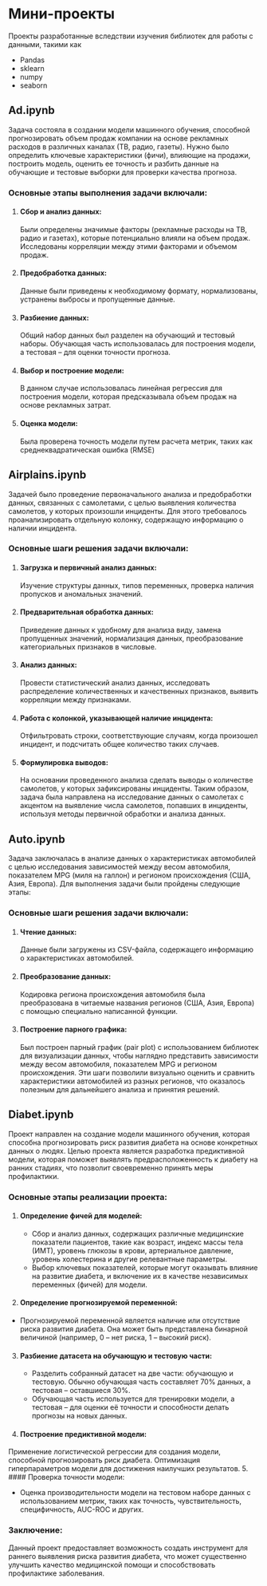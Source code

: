 # Мини-проекты
Проекты разработанные вследствии изучения библиотек для работы с данными, такими как
- Pandas
- sklearn 
- numpy
- seaborn

## Ad.ipynb
Задача состояла в создании модели машинного обучения, способной прогнозировать объем продаж компании на основе рекламных расходов в различных каналах (ТВ, радио, газеты). Нужно было определить ключевые характеристики (фичи), влияющие на продажи, построить модель, оценить ее точность и разбить данные на обучающие и тестовые выборки для проверки качества прогноза.

### Основные этапы выполнения задачи включали:

1. #### Сбор и анализ данных:
   Были определены значимые факторы (рекламные расходы на ТВ, радио и газетах), которые потенциально влияли на объем продаж. Исследованы корреляции между этими факторами и объемом продаж.
2. #### Предобработка данных:
   Данные были приведены к необходимому формату, нормализованы, устранены выбросы и пропущенные данные.
3. #### Разбиение данных:
   Общий набор данных был разделен на обучающий и тестовый наборы. Обучающая часть использовалась для построения модели, а тестовая – для оценки точности прогноза.
5. #### Выбор и построение модели:
   В данном случае использовалась линейная регрессия для построения модели, которая предсказывала объем продаж на основе рекламных затрат.
6. #### Оценка модели:
   Была проверена точность модели путем расчета метрик, таких как среднеквадратическая ошибка (RMSE)

## Airplains.ipynb
Задачей было проведение первоначального анализа и предобработки данных, связанных с самолетами, с целью выявления количества самолетов, у которых произошли инциденты. Для этого требовалось проанализировать отдельную колонку, содержащую информацию о наличии инцидента.

### Основные шаги решения задачи включали:

1. #### Загрузка и первичный анализ данных:
   Изучение структуры данных, типов переменных, проверка наличия пропусков и аномальных значений.
2. #### Предварительная обработка данных:
   Приведение данных к удобному для анализа виду, замена пропущенных значений, нормализация данных, преобразование категориальных признаков в числовые.
3. #### Анализ данных:
   Провести статистический анализ данных, исследовать распределение количественных и качественных признаков, выявить корреляции между признаками.
4. #### Работа с колонкой, указывающей наличие инцидента:
   Отфильтровать строки, соответствующие случаям, когда произошел инцидент, и подсчитать общее количество таких случаев.
5. #### Формулировка выводов:
   На основании проведенного анализа сделать выводы о количестве самолетов, у которых зафиксированы инциденты.
Таким образом, задача была направлена на исследование данных о самолетах с акцентом на выявление числа самолетов, попавших в инциденты, используя методы первичной обработки и анализа данных.

## Auto.ipynb
Задача заключалась в анализе данных о характеристиках автомобилей с целью исследования зависимостей между весом автомобиля, показателем MPG (миля на галлон) и регионом происхождения (США, Азия, Европа). Для выполнения задачи были пройдены следующие этапы:

### Основные шаги решения задачи включали:

1. #### Чтение данных:
   Данные были загружены из CSV-файла, содержащего информацию о характеристиках автомобилей.
2. #### Преобразование данных:
   Кодировка региона происхождения автомобиля была преобразована в читаемые названия регионов (США, Азия, Европа) с помощью специально написанной функции.
3. #### Построение парного графика:
   Был построен парный график (pair plot) с использованием библиотек для визуализации данных, чтобы наглядно представить зависимости между весом автомобиля, показателем MPG и регионом происхождения.
Эти шаги позволили визуально оценить и сравнить характеристики автомобилей из разных регионов, что оказалось полезным для дальнейшего анализа и принятия решений.

## Diabet.ipynb
Проект направлен на создание модели машинного обучения, которая способна прогнозировать риск развития диабета на основе конкретных данных о людях. Целью проекта является разработка предиктивной модели, которая поможет выявлять предрасположенность к диабету на ранних стадиях, что позволит своевременно принять меры профилактики.

### Основные этапы реализации проекта:

1. #### Определение фичей для моделей:
   - Сбор и анализ данных, содержащих различные медицинские показатели пациентов, такие как возраст, индекс массы тела (ИМТ), уровень глюкозы в крови, артериальное давление, уровень холестерина и другие релевантные параметры.
   - Выбор ключевых показателей, которые могут оказывать влияние на развитие диабета, и включение их в качестве независимых переменных (фичей) для модели.
2. #### Определение прогнозируемой переменной:
- Прогнозируемой переменной является наличие или отсутствие риска развития диабета. Она может быть представлена бинарной величиной (например, 0 – нет риска, 1 – высокий риск).
3. #### Разбиение датасета на обучающую и тестовую части:
   - Разделить собранный датасет на две части: обучающую и тестовую. Обычно обучающая часть составляет 70% данных, а тестовая – оставшиеся 30%.
   - Обучающая часть используется для тренировки модели, а тестовая – для оценки её точности и способности делать прогнозы на новых данных.
4. #### Построение предиктивной модели:
Применение логистической регрессии для создания модели, способной прогнозировать риск диабета.
Оптимизация гиперпараметров модели для достижения наилучших результатов.
5. #### Проверка точности модели:
- Оценка производительности модели на тестовом наборе данных с использованием метрик, таких как точность, чувствительность, специфичность, AUC-ROC и других.
### Заключение:
Данный проект предоставляет возможность создать инструмент для раннего выявления риска развития диабета, что может существенно улучшить качество медицинской помощи и способствовать профилактике заболевания.
